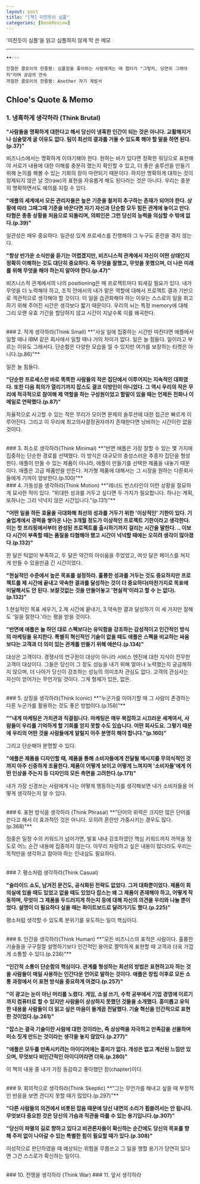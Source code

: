 ```yaml
---
layout: post
title: "[책] 미친듯이 심플"
categories: [BookReview]
---
```


'미친듯이 심플'을 읽고 심플하지 않게 막 쓴 메모
<hr>

```
★★☆☆☆

친절한 클로이의 한줄평: 심플함을 좋아하는 사람에게는 매 챕터가 "그렇지, 당연히 그래야지"라며 공감의 연속
까칠한 클로이의 한줄평: Another 자기 계발서   
```
## Chloe's Quote & Memo
### 1. 냉혹하게 생각하라 (Think Brutal)
**"사람들을 명확하게 대한다고 해서 당신이 냉혹한 인간이 되는 것은 아니다. 교활해지거나 심술맞게 굴 이유도 없다. 팀이 최선의 결과를 거둘 수 있도록 해야 할 말을 하면 된다.(p.37)"**

비즈니스에서는 명확하게 이야기해야 한다. 원하는 바가 있다면 정확한 워딩으로 표현해야 서로가 내용에 대한 이해를 충분히 했는지 확인할 수 있고, 더 좋은 솔루션을 만들기 위해 논의를 해볼 수 있는 기회의 장이 마련되기 때문이다.
하지만 명확하게 대하는 것이 정제되지 않은 날 것(raw)의 표현을 자유롭게 해도 된다라는 것은 아니다. 우리는 충분히 명확하면서도 예의를 지킬 수 있다.

**"애플의 세계에서 모든 관리자들은 높은 기준을 철저히 추구하는 존재가 되어야 한다. 상황에 따라 그때그때 기준을 바꾼다면 자기 자신과 단순함 모두 힘든 관계에 놓이고 만다. 타협은 종종 상황을 처음으로 되돌리며, 의뢰인은 그런 당신의 능력을 의심할 수 밖에 없다.(p.39)"**

일관성은 매우 중요하다. 일관성 있게 프로세스를 진행해야 그 누구도 혼란을 겪지 않는다.


**"항상 반가운 소식만을 듣기는 어렵겠지만, 비즈니스적 관계에서 자신이 어떤 상태인지 정확히 이해하는 것도 대단히 중요하다. 즉 무엇을 잘했고, 무엇을 못했으며, 더 나은 미래를 위해 무엇을 해야 하는지 알아야 한다.(p.47)"**

비즈니스적 관계에서의 나의 positioning은 매 프로젝트마다 되새길 필요가 있다. 내가 무엇을 더 노력해야 하고, 조직 안에서의 내가 맡은 역할에 대해서 프로젝트 결과 기반으로 객관적으로 생각해야 할 것이다. 이 일을 습관화해야 하는 이유는 스스로의 일을 회고하기 위해 주어진 시간은 생각보다 짧기 때문이다. 우리의 뇌는 특정 memory에 대해 그리 오랜 유효 기간을 할당하지 않고 시간이 지날수록 이를 왜곡한다.

<br />
### 2. 작게 생각하라(Think Small)
**"사실 일에 집중하는 시간만 따진다면 애플에서 일할 때나 IBM 같은 회사에서 일할 때나 거의 차이가 없다. 일은 늘 힘들다. 일이라고 부르는 이유도 그래서다. 단순함은 다양한 모습을 띨 수 있지만 여가를 보장하는 티켓은 아니다.(p.86)"**

일은 늘 힘들다.

**"단순한 프로세스란 바로 똑똑한 사람들의 작은 집단에서 이루어지는 지속적인 대화였다. 또한 다음 회의가 열리기까지 잡스도 결코 이방인이 아니었다. 그 역시 우리의 작은 무리에 적극적으로 참여해 제 역할을 하는 구성원이었고 할말이 있을 때는 언제든 전화나 이메일로 연락했다.(p.87)"**

자율적으로 사고할 수 있는 작은 무리가 모이면 문제의 솔루션에 대한 접근은 빠르게 이루어진다. 그리고 이 무리에 최고의사결정권자까지 존재한다면 낭비하는 시간이란 없을 것이다.

<br />
### 3. 최소로 생각하라(Think Minimal)
**"반면 애플은 가장 잘할 수 있는 몇 가지에 집중하는 단순한 경로를 선택했다. 이 방식은 대규모의 충성스러운 추종자 집단을 형성한다. 애플이 만들 수 있는 제품이 아니라, 애플이 만들기를 선택한 제품을 내놓기 때문이다. 애플은 고급 제품만을 만든다. 저가형 제품에 대해서는 그 시장을 원하는 다른회사들에게 기꺼이 양보한다.(p.100)"**

<br />
### 4. 가동성을 생각하라(Think Motion)
**"레너드 번스타인이 이런 상황을 절묘하게 묘사한 적이 있다. "위대한 성과를 거두고 싶다면 두 가지가 필요합니다. 하나는 계획, 또하나는 그리 넉넉지 않은 시간입니다."(p.131)"**

**"어떤 일을 하든 효율을 극대화해 최선의 성과를 거두기 위한 '이상적인' 기한이 있다. 기술업계에서 경력을 쌓아온 나는 3개월 정도가 이상적인 프로젝트 기한이라고 생각한다. 이는 첫 프리핑에서부터 완성된 프로젝트를 출시하기까지 걸리는 시간을 말한다. .. 이보다 시간이 부족할 때는 품질을 타협해야 했고 시간이 넉넉할 때에는 오히려 생각이 많아졌다.(p.132)"**

한 달은 턱없이 부족하고, 두 달은 약간의 아쉬움을 주었었고, 여섯 달은 페이스를 쳐지게 만들 수 있을만큼 긴 시간이었다.

**"현실적인 수준에서 높은 목표를 설정하라.
훌륭한 성과를 거두는 것도 중요하지만 프로젝트를 제 시간에 끝내고 약속한 결과를 달성하는 것이 더 중요하다(마찬가지로 목표에 미달해서도 안 된다. 보잘것없는 것을 만들어놓고 '현실적'이라고 할 수 는 없다).(p.132)"**

1.현실적인 목표 세우기, 2.제 시간에 끝내기, 3.약속한 결과 달성하기 이 세 가지만 잘해도 '일을 잘한다.'라는 평을 받을 것이다.

**"반면에 애플은 늘 하던 대로 스펙보다는 유익함을 강조하는 감성적이고 인간적인 방식의 마케팅을 유지한다. 특별히 혁신적인 기술이 없을 때도 애플은 스펙을 비교하는 싸움보다는 고객과 더 의미 있는 관계를 만들기 위해 애쓴다.(p.134)"**

대상은 고객이다. 경쟁사의 연구원이 대상이 아니라 서비스 엔진에 대한 지식이 전무한 고객이 대상이다. 그들은 당신이 그 정도 성능을 내기 위해 얼마나 노력했는지 궁금해하지 않으며, 더 나아가 당신이 강조하는 성능의 의미조차 관심도 없다. 고객의 관심사는 자신이 얻어가는 무언가일 것이다. 그게 형체가 있든, 없든.

<br />
### 5. 상징을 생각하라(Think Iconic)
**"누군가를 이야기할 때 그 사람이 존경하는 다른 누군가를 활용하는 것도 좋은 방법이다.(p.158)"**

**""내게 마케팅은 가치관과 직결됩니다. 마케팅은 매우 복잡하고 시끄러운 세계여서, 사람들이 우리를 기억하게 할 기회를 얻지 못할 수도 있습니다. 어떤 회사도요. 그렇기 때문에 우리의 어떤 것을 사람들에게 알릴지 아주 분명히 해야 합니다."(p.160)"**

그리고 단순해야 분명할 수 있다.

**"애플은 제품을 디자인할 때, 제품을 통해 소비자들에게 전달될 메시지를 무의식적인 것까지 아주 신중하게 조율한다. 제품이 어떻게 보이고 어떻게 느껴지며 '소비자들'에게 어떤 인상을 주는지 등 디자인의 모든 측면을 고려한다.(p.171)"**

내가 가장 신경쓰는 사람에게 나는 어떻게 행동하는지를 생각해보면 내가 소비자들을 어떻게 생각하는지 알 수 있다.

<br />
### 6. 표현 방식을 생각하라 (Think Phrasal)
**"단어의 위력은 크지만 많은 단어를 쓴다고 해서 더 효과적인 것은 아니다. 오히려 혼란만 가중시키는 경우도 많다.(p.368)"**

청중은 일정 수의 키워드가 넘어가면, 발표 내내 강조하였던 핵심 키워드까지 까먹을 정도로 어느 순간 내용에 집중하지 않는다. 아무리 자랑하고 싶은 내용이 많더라도 우리는 목적만을 생각하고 참아야 하는 인내심도 필요하다.

<br />
### 7. 평소처럼 생각하라(Think Casual)

**"슬라이드 쇼도, 남겨진 문건도, 공식화된 전략도 없었다. 그저 대화뿐이었다. 제품이 회의실에 있을 때도 있었고 없을 때도 있었다 잡스는 왜 그 제품이 존재해야 하고, 어떻게 작동하며, 무엇이 그 제품을 두드러지게 하는지 등에 대해 자신의 의견을 우리와 나눌 뿐이었다. 설명이 더 필요하다 싶을 때는 화이트보드로 달려가기도 했다.(p.225)"**

평소처럼 생각할 수 있도록 분위기를 유도하는 일이 핵심이다.

<br />
### 8. 인간을 생각하라(Think Human)
**"모든 비즈니스의 표적은 사람이다. 훌륭한 기술들을 구구절절 설명하기보다 인간적인 용어로 짤막하게 표현할 때 고객과 더욱 가깝게 소통할 수 있다.(p.236)"**

**"인간적 소통이 단순함의 핵심이다. 관계를 형성하는 최선의 방법은 표현하고자 하는 것을 사람들이 매일 사용하는 인간다운 언어로 말하는 것이다. 애플은 창립 이후로 모든 소통 과정에서 이 표현 방식을 중요하게 여겼다.(p.257)"**

**"이 광고는 눈이 아닌 머리를 노렸다. 게임, 소설 쓰기, 수학 공부에서 기업 경영에 이르기까지 컴퓨터로 할 수 있지만 사람들이 상상하지 못했던 것들을 소개했다. 흥미롭고 유익한 내용을 사람들이 더 읽고 싶은 마음이 들게끔 전달했다. 기술 혁신을 인간적으로 표현한 것이었다.(p.261)"**

**"잡스는 결국 기술이란 사람에 대한 것이라는, 즉 상상력을 자극하고 만족감을 선물하며 미소 짓게 만드는 것이라는 생각을 놓지 않았다.(p.277)"**

**"애플은 모두를 만족시키려는 아이디어에는 흥미가 없다. 개성은 없고 계산된 느낌만 있으며, 무엇보다 비인간적인 아이디어라면 더욱.(p.280)"**

이 책의 내용 중 내가 가장 동감하고 좋아했던 장(chapter)이다.

<br />
### 9. 회의적으로 생각하라(Think Skeptic)
**"그는 무언가를 해내고 싶을 때 부정적인 반응을 보면 견디지 못할 때가 많았다.(p.297)"**

**"다른 사람들의 의견에서 비롯된 잡음 때문에 당신 내면의 소리가 휩쓸려서는 안 됩니다. 무엇보다 중요한 것은 당신의 가슴과 직관을 따를 수 있는 용기입니다.(p.307)"**

**"당신이 파멸의 길로 향하고 있다고 비관론자들이 확신하는 순간에도 당신의 목표를 향해 주저 없이 나아갈 수 있는 특별한 힘이 필요할 때가 있다.(p.308)"**

이성적으로 판단하였을 때 예상되는 위험을 무릅쓰고 그 일을 행할 용기가 당연히 있다면 그건 스스로가 확신하는 일이다.

<br />
### 10. 전쟁을 생각하라 (Think War)
### 11. 앞서 생각하라
